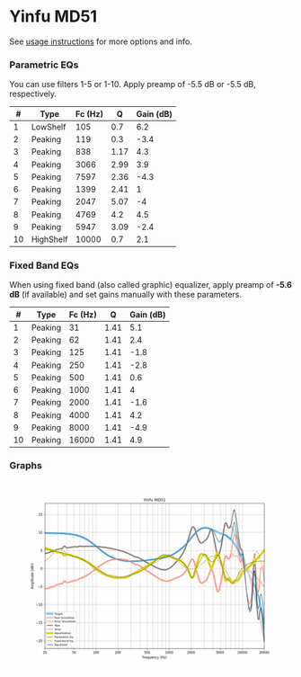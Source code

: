 # Yinfu MD51
See [usage instructions](https://github.com/jaakkopasanen/AutoEq#usage) for more options and info.

### Parametric EQs
You can use filters 1-5 or 1-10. Apply preamp of -5.5 dB or -5.5 dB, respectively.

|   # | Type      |   Fc (Hz) |    Q |   Gain (dB) |
|-----|-----------|-----------|------|-------------|
|   1 | LowShelf  |       105 | 0.7  |         6.2 |
|   2 | Peaking   |       119 | 0.3  |        -3.4 |
|   3 | Peaking   |       838 | 1.17 |         4.3 |
|   4 | Peaking   |      3066 | 2.99 |         3.9 |
|   5 | Peaking   |      7597 | 2.36 |        -4.3 |
|   6 | Peaking   |      1399 | 2.41 |         1   |
|   7 | Peaking   |      2047 | 5.07 |        -4   |
|   8 | Peaking   |      4769 | 4.2  |         4.5 |
|   9 | Peaking   |      5947 | 3.09 |        -2.4 |
|  10 | HighShelf |     10000 | 0.7  |         2.1 |

### Fixed Band EQs
When using fixed band (also called graphic) equalizer, apply preamp of **-5.6 dB** (if available) and set gains manually with these parameters.

|   # | Type    |   Fc (Hz) |    Q |   Gain (dB) |
|-----|---------|-----------|------|-------------|
|   1 | Peaking |        31 | 1.41 |         5.1 |
|   2 | Peaking |        62 | 1.41 |         2.4 |
|   3 | Peaking |       125 | 1.41 |        -1.8 |
|   4 | Peaking |       250 | 1.41 |        -2.8 |
|   5 | Peaking |       500 | 1.41 |         0.6 |
|   6 | Peaking |      1000 | 1.41 |         4   |
|   7 | Peaking |      2000 | 1.41 |        -1.6 |
|   8 | Peaking |      4000 | 1.41 |         4.2 |
|   9 | Peaking |      8000 | 1.41 |        -4.9 |
|  10 | Peaking |     16000 | 1.41 |         4.9 |

### Graphs
![](./Yinfu%20MD51.png)
